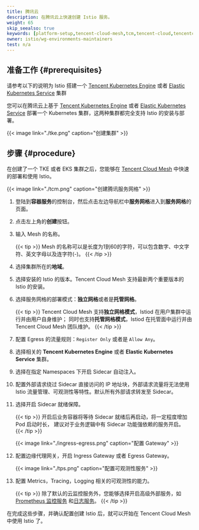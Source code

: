 ```yaml
---
title: 腾讯云
description: 在腾讯云上快速创建 Istio 服务。
weight: 65
skip_seealso: true
keywords: [platform-setup,tencent-cloud-mesh,tcm,tencent-cloud,tencentcloud]
owner: istio/wg-environments-maintainers
test: n/a
---
```


## 准备工作 {#prerequisites}

请参考以下的说明为 Istio 搭建一个 [Tencent Kubernetes Engine](https://cloud.tencent.com/product/tke)
或者 [Elastic Kubernetes Service](https://cloud.tencent.com/product/eks) 集群

您可以在腾讯云上基于 [Tencent Kubernetes Engine](https://cloud.tencent.com/document/product/457/32189)
或者 [Elastic Kubernetes Service](https://cloud.tencent.com/document/product/457/39813)
部署一个 Kubernetes 集群，这两种集群都完全支持 Istio 的安装与部署。

{{< image link="./tke.png" caption="创建集群" >}}

## 步骤 {#procedure}

在创建了一个 TKE 或者 EKS 集群之后，您能够在 [Tencent Cloud Mesh](https://cloud.tencent.com/product/tcm)
中快速的部署和使用 Istio。

{{< image link="./tcm.png" caption="创建腾讯服务网格" >}}

1. 登陆到**容器服务**的控制台，然后点击左边导航栏中**服务网格**进入到**服务网格**的页面。

1. 点击左上角的**创建**按钮。

1. 输入 Mesh 的名称。

    {{< tip >}}
    Mesh 的名称可以是长度为1到60的字符，可以包含数字、中文字符、英文字母以及连字符(-)。
    {{< /tip >}}

1. 选择集群所在的**地域**。

1. 选择安装的 Istio 的版本。Tencent Cloud Mesh 支持最新两个重要版本的 Istio 的安装。

1. 选择服务网格的部署模式：**独立网格**或者是**托管网格**。

    {{< tip >}}
    Tencent Cloud Mesh 支持**独立网格模式**，Istiod 在用户集群中运行并由用户自身维护；
    同时也支持**托管网格模式**，Istiod 在托管面中运行并由 Tencent Cloud Mesh 团队维护。
    {{< /tip >}}

1. 配置 Egress 的流量规则：`Register Only` 或者是 `Allow Any`。

1. 选择相关的 **Tencent Kubernetes Engine** 或者 **Elastic Kubernetes Service** 集群。

1. 选择在指定 Namespaces 下开启 Sidecar 自动注入。

1. 配置外部请求绕过 Sidecar 直接访问的 IP 地址块，外部请求流量将无法使用 Istio
   流量管理、可观测性等特性。默认所有外部请求转发至 Sidecar。

1. 选择开启 Sidecar 就绪保障。

    {{< tip >}}
    开启后业务容器将等待 Sidecar 就绪后再启动，将一定程度增加 Pod 启动时长，
    建议对于业务逻辑中有 Sidecar 功能强依赖的服务开启。
    {{< /tip >}}

    {{< image link="./ingress-egress.png" caption="配置 Gateway" >}}

1. 配置边缘代理网关，开启 Ingress Gateway 或者 Egress Gateway。

    {{< image link="./tps.png" caption="配置可观测性服务" >}}

1. 配置 Metrics，Tracing，Logging 相关的可观测性的能力。

    {{< tip >}}
    除了默认的云监控服务外，您能够选择开启高级外部服务，如
    [Prometheus 监控服务](https://cloud.tencent.com/product/tmp)
    和[日志服务](https://cloud.tencent.com/product/cls)。
    {{< /tip >}}

在完成这些步骤，并确认配置创建 Istio 后，就可以开始在 Tencent Cloud Mesh 中使用 Istio 了。
